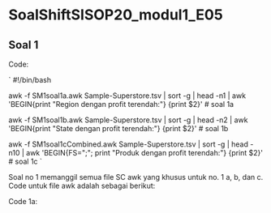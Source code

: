 # SoalShiftSISOP20_modul1_E05
## Soal 1
Code:

` #!/bin/bash

awk -f SM1soal1a.awk Sample-Superstore.tsv | sort -g | head -n1 | awk 'BEGIN{print "Region dengan profit terendah:"} {print $2}' # soal 1a

awk -f SM1soal1b.awk Sample-Superstore.tsv | sort -g | head -n2 | awk 'BEGIN{print "State dengan profit terendah:"} {print $2}' # soal 1b

awk -f SM1soal1cCombined.awk Sample-Superstore.tsv | sort -g | head -n10 | awk 'BEGIN{FS=";"; print "Produk dengan profit terendah:"} {print $2}' # soal 1c `

Soal no 1 memanggil semua file SC awk yang khusus untuk no. 1 a, b, dan c. Code untuk file awk adalah sebagai berikut:

Code 1a:
